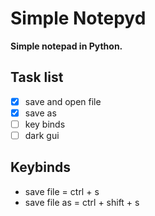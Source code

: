 # Simple Notepyd
**Simple notepad in Python.**

## Task list
- [x] save and open file
- [x] save as
- [ ] key binds
- [ ] dark gui

## Keybinds

- save file = ctrl + s
- save file as = ctrl + shift + s